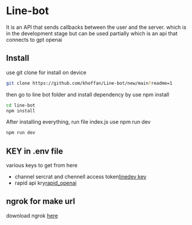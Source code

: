 # Line-bot
It is an API that sends callbacks between the user and the server. which is in the development stage
but can be used partially which is an api that connects to gpt openai
## Install
use git clone for install on device
```bash
git clone https://github.com/khoffan/Line-bot/new/main?readme=1
```
then go to line bot folder and install dependency by use npm install
```bash
cd line-bot
npm install
```
After installing everything, run file index.js use npm run dev
```bash
npm run dev
```
## KEY in .env file
various keys to get from here
- channel sercrat and chennell access token[linedev key](https://developers.line.biz/en/?status=success)
- rapid api kry[rapid_openai](https://rapidapi.com/openai-api-openai-api-default/api/openai80/)
## ngrok for make url
download ngrok [here](https://ngrok.com)
